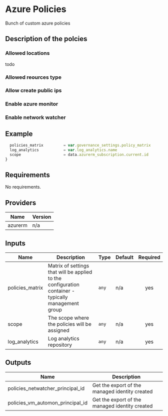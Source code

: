 # Azure Policies

Bunch of custom azure policies

## Description of the polcies
### Allowed locations
todo
### Allowed reources type
### Allow create public ips
### Enable azure monitor
### Enable network watcher


## Example

```javascript
  policies_matrix         = var.governance_settings.policy_matrix
  log_analytics           = var.log_analytics.name
  scope                   = data.azurerm_subscription.current.id
}
```

## Requirements

No requirements.

## Providers

| Name | Version |
|------|---------|
| azurerm | n/a |

## Inputs

| Name | Description | Type | Default | Required |
|------|-------------|------|---------|:--------:|
| policies\_matrix | Matrix of settings that will be applied to the configuration container - typically management group | `any` | n/a | yes |
| scope | The scope  where the policies will be assigned | `any` | n/a | yes |
| log\_analytics | Log analytics repository | `any` | n/a | yes |

## Outputs

| Name | Description |
|------|-------------|
| policies\_netwatcher\_principal\_id | Get the export of the managed identity created |
| policies\_vm\_automon\_principal\_id | Get the export of the managed identity created |


